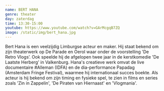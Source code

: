 ```yaml
---
name: BERT HANA
genre: theater
day: zaterdag
time: 13:30-15:00
youtube: https://www.youtube.com/watch?v=GArMcgqB7ZQ
image: /static/img/bert_hana.jpg
---
```

Bert Hana is een veelzijdig Limburgse acteur en maker. Hij staat bekend om zijn 
theaterwerk op De Parade en Oerol waar onder de voorstelling 'De Retro Vlogs’.
Ook speelde hij de afgelopen twee jaar in de kerstkomedie 'De Laatste Herberg' in
Valkenburg. Hana's creatieve werk omvat de live documentaire #Alleman (IDFA) en
de dia-performance Papadag (Amsterdam Fringe Festival), waarmee hij
internationaal succes boekte.
Als acteur is hij bekend om zijn timing en fysieke spel, te zien in films en series
zoals 'Zin in Zappelin', 'De Piraten van Hiernaast' en 'Vlogmania'.